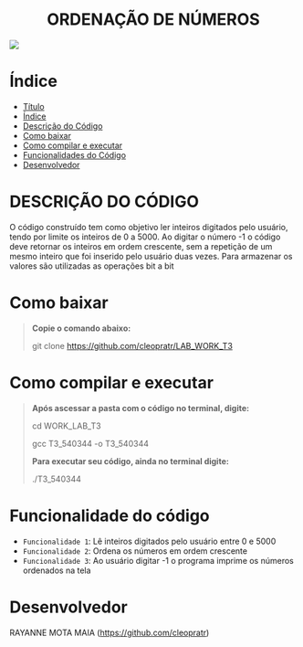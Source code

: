 # <h1 align="center"> ORDENAÇÃO DE NÚMEROS </h1>
<img src="http://img.shields.io/static/v1?label=STATUS&message=FINALIZADO&color=GREEN&style=for-the-badge"/>
</p>


# Índice 

* [Título](https://github.com/cleopratr/LAB_WORK_T3/edit/main/README.md#-ordena%C3%A7%C3%A3o-de-n%C3%BAmeros-)
* [Índice](#índice)
* [Descrição do Código](https://github.com/cleopratr/LAB_WORK_T3/edit/main/README.md#-descri%C3%A7%C3%A3o-do-c%C3%B3digo-)
* [Como baixar](https://github.com/cleopratr/LAB_WORK_T3/edit/main/README.md#como-baixar)
* [Como compilar e executar](https://github.com/cleopratr/LAB_WORK_T3/edit/main/README.md#como-compilar-e-executar)
* [Funcionalidades do Código](https://github.com/cleopratr/LAB_WORK_T3/edit/main/README.md#funcionalidade-do-c%C3%B3digo)
* [Desenvolvedor](https://github.com/cleopratr/LAB_WORK_T3/edit/main/README.md#desenvolvedor)

<h1 align=> DESCRIÇÃO DO CÓDIGO </h1>

O código construído tem como objetivo ler inteiros digitados pelo usuário, tendo por limite os inteiros de 0 a 5000. Ao digitar o número -1 o código deve retornar os inteiros em ordem crescente, sem a repetição de um mesmo inteiro que foi inserido pelo usuário duas vezes. Para armazenar os valores são utilizadas as operações bit a bit

# Como baixar 

> **Copie o comando abaixo:**
> 
> git clone https://github.com/cleopratr/LAB_WORK_T3

# Como compilar e executar

> **Após ascessar a pasta com o código no terminal, digite:**
> 
> cd WORK_LAB_T3 
>
> gcc T3_540344 -o T3_540344
> 
> **Para executar seu código, ainda no terminal digite:** 
> 
> ./T3_540344

# Funcionalidade do código

- `Funcionalidade 1`: Lê inteiros digitados pelo usuário entre 0 e 5000
- `Funcionalidade 2`: Ordena os números em ordem crescente
- `Funcionalidade 3`: Ao usuário digitar -1 o programa imprime os números ordenados na tela

# Desenvolvedor
RAYANNE MOTA MAIA (https://github.com/cleopratr)
